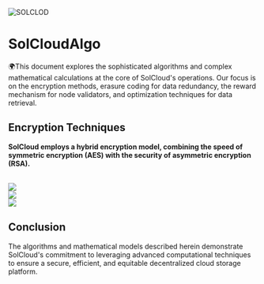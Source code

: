 ![SOLCLOD](https://github.com/SolCLoudStorage/SolCloudAlgo/assets/164239495/ea2132f5-7f81-4ecd-97f0-bad9f4394dfd)

# SolCloudAlgo
🌍This document explores the sophisticated algorithms and complex mathematical calculations at the core of SolCloud's operations. 
Our focus is on the encryption methods, erasure coding for data redundancy, the reward mechanism for node validators, and optimization techniques for data retrieval.

<h2><b>Encryption Techniques</b></h2>
<p><b>SolCloud employs a hybrid encryption model, combining the speed of symmetric encryption (AES) with the security of asymmetric encryption (RSA).</b></p>
<br>


<img src="https://i.ibb.co/V3nyDTH/equazione-1.png" border="0">



<br>


<img src="https://i.ibb.co/J35JXjP/equazione2.png" border="0">

<br>

<img src='https://i.postimg.cc/R69Pfp2R/equazione-3.png' border='0'>

<br>


<h2><b>Conclusion</b></h2>
<p>The algorithms and mathematical models described herein demonstrate SolCloud's commitment to leveraging advanced computational techniques to ensure a secure, efficient, and equitable decentralized cloud storage platform.</p>





